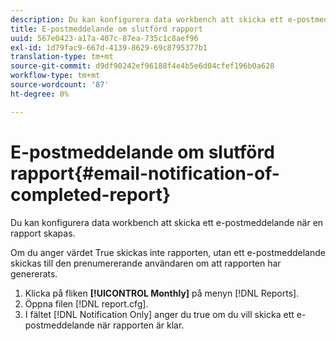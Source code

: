 ```yaml
---
description: Du kan konfigurera data workbench att skicka ett e-postmeddelande när en rapport skapas.
title: E-postmeddelande om slutförd rapport
uuid: 567e0423-a17a-407c-87ea-735c1c8aef96
exl-id: 1d79fac9-667d-4139-8629-69c8795377b1
translation-type: tm+mt
source-git-commit: d9df90242ef96188f4e4b5e6d04cfef196b0a628
workflow-type: tm+mt
source-wordcount: '87'
ht-degree: 0%

---
```


# E-postmeddelande om slutförd rapport{#email-notification-of-completed-report}

Du kan konfigurera data workbench att skicka ett e-postmeddelande när en rapport skapas.

Om du anger värdet True skickas inte rapporten, utan ett e-postmeddelande skickas till den prenumererande användaren om att rapporten har genererats.

1. Klicka på fliken **[!UICONTROL Monthly]** på menyn [!DNL Reports].
1. Öppna filen [!DNL report.cfg].
1. I fältet [!DNL Notification Only] anger du true om du vill skicka ett e-postmeddelande när rapporten är klar.
